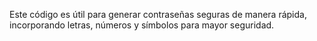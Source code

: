 Este código es útil para generar contraseñas seguras de manera rápida, incorporando letras, números y símbolos para mayor seguridad.
